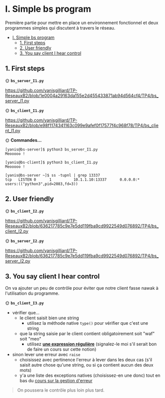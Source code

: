 # I. Simple bs program

Première partie pour mettre en place un environnement fonctionnel et deux programmes simples qui discutent à travers le réseau.

- [I. Simple bs program](#i-simple-bs-program)
  - [1. First steps](#1-first-steps)
  - [2. User friendly](#2-user-friendly)
  - [3. You say client I hear control](#3-you-say-client-i-hear-control)

## 1. First steps

🌞 **`bs_server_I1.py`**

https://github.com/yanisgilliard/TP-ReseauxB2/blob/1e0004a29163da155e2d455433871ab94d564cf4/TP4/bs_server_l1.py

🌞 **`bs_client_I1.py`**

https://github.com/yanisgilliard/TP-ReseauxB2/blob/e98f1174341163c099e9afef0f17577f4c968f78/TP4/bs_client_l1.py


🌞 **Commandes...**
````
[yanis@bs-server]$ python3 bs_server_I1.py 
Meooooo !
````
````
[yanis@bs-client]$ python3 bs_client_I1.py
Meooooo !
````
````
[yanis@bs-server ~]$ ss -tupnl | grep 13337
tcp   LISTEN 0      1          10.1.1.10:13337      0.0.0.0:*    users:(("python3",pid=2083,fd=3))
````

## 2. User friendly

🌞 **`bs_client_I2.py`**

https://github.com/yanisgilliard/TP-ReseauxB2/blob/636217785c9e7e5dd119fba9cd9922549d076892/TP4/bs_client_I2.py

🌞 **`bs_server_I2.py`**

https://github.com/yanisgilliard/TP-ReseauxB2/blob/636217785c9e7e5dd119fba9cd9922549d076892/TP4/bs_server_I2.py

## 3. You say client I hear control

On va ajouter un peu de contrôle pour éviter que notre client fasse nawak à l'utilisation du programme.

🌞 **`bs_client_I3.py`**

- vérifier que...
  - le client saisit bien une string
    - utilisez la méthode native `type()` pour vérifier que c'est une string
  - que la string saisie par le client contient obligatoirement soit "waf" soit "meo"
    - utilisez [**une expression régulière**](https://www.programiz.com/python-programming/regex) (signalez-le moi s'il serait bon de faire un cours sur cette notion)
- sinon lever une erreur avec `raise`
  - choisissez avec pertinence l'erreur à lever dans les deux cas (s'il saisit autre chose qu'une string, ou si ça contient aucun des deux mots)
  - y'a une liste des exceptions natives (choisissez-en une donc) tout en bas du [cours sur la gestion d'erreur](../../../../cours/dev/error_handling/README.md)

> On poussera le contrôle plus loin plus tard.